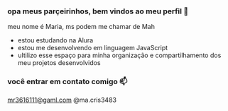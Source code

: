 ### opa meus parçeirinhos, bem vindos ao meu perfil 🌙

meu nome é Maria, ms podem me chamar de Mah

- estou estudando na Alura
- estou me desenvolvendo em linguagem JavaScript
- ultilizo esse espaço para minha organização e compartilhamento dos meu projetos desenvolvidos

### você entrar em contato comigo 📫

mr3616111@gaml.com
@ma.cris3483
